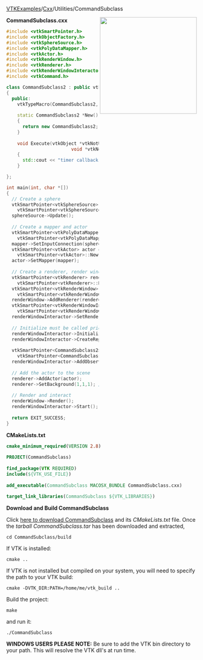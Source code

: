 [VTKExamples](/home/)/[Cxx](/Cxx)/Utilities/CommandSubclass

<img align="right" src="https://github.com/lorensen/VTKExamples/blob/gh-pages/Testing/Baseline/Utilities/TestCommandSubclass.png?raw=true" width="256" />

**CommandSubclass.cxx**
```c++
#include <vtkSmartPointer.h>
#include <vtkObjectFactory.h>
#include <vtkSphereSource.h>
#include <vtkPolyDataMapper.h>
#include <vtkActor.h>
#include <vtkRenderWindow.h>
#include <vtkRenderer.h>
#include <vtkRenderWindowInteractor.h>
#include <vtkCommand.h>

class CommandSubclass2 : public vtkCommand
{
  public:
    vtkTypeMacro(CommandSubclass2, vtkCommand);
    
    static CommandSubclass2 *New()
    {
      return new CommandSubclass2;
    }
        
    void Execute(vtkObject *vtkNotUsed(caller), unsigned long vtkNotUsed(eventId), 
                        void *vtkNotUsed(callData))
    {
      std::cout << "timer callback" << std::endl;
    }

};

int main(int, char *[])
{
  // Create a sphere
  vtkSmartPointer<vtkSphereSource> sphereSource = 
    vtkSmartPointer<vtkSphereSource>::New();
  sphereSource->Update();
  
  // Create a mapper and actor
  vtkSmartPointer<vtkPolyDataMapper> mapper = 
    vtkSmartPointer<vtkPolyDataMapper>::New();
  mapper->SetInputConnection(sphereSource->GetOutputPort());
  vtkSmartPointer<vtkActor> actor = 
    vtkSmartPointer<vtkActor>::New();
  actor->SetMapper(mapper);
 
  // Create a renderer, render window, and interactor
  vtkSmartPointer<vtkRenderer> renderer = 
    vtkSmartPointer<vtkRenderer>::New();
  vtkSmartPointer<vtkRenderWindow> renderWindow = 
    vtkSmartPointer<vtkRenderWindow>::New();
  renderWindow->AddRenderer(renderer);
  vtkSmartPointer<vtkRenderWindowInteractor> renderWindowInteractor = 
    vtkSmartPointer<vtkRenderWindowInteractor>::New();
  renderWindowInteractor->SetRenderWindow(renderWindow);
  
  // Initialize must be called prior to creating timer events.
  renderWindowInteractor->Initialize();
  renderWindowInteractor->CreateRepeatingTimer(500);
  
  vtkSmartPointer<CommandSubclass2> timerCallback = 
    vtkSmartPointer<CommandSubclass2>::New();
  renderWindowInteractor->AddObserver ( vtkCommand::TimerEvent, timerCallback );
  
  // Add the actor to the scene
  renderer->AddActor(actor);
  renderer->SetBackground(1,1,1); // Background color white
 
  // Render and interact
  renderWindow->Render();
  renderWindowInteractor->Start();
  
  return EXIT_SUCCESS;
}
```
**CMakeLists.txt**
```cmake
cmake_minimum_required(VERSION 2.8)
 
PROJECT(CommandSubclass)
 
find_package(VTK REQUIRED)
include(${VTK_USE_FILE})
 
add_executable(CommandSubclass MACOSX_BUNDLE CommandSubclass.cxx)
 
target_link_libraries(CommandSubclass ${VTK_LIBRARIES})
```

**Download and Build CommandSubclass**

Click [here to download CommandSubclass](https://github.com/lorensen/VTKWikiExamplesTarballs/raw/master/CommandSubclass.tar) and its *CMakeLists.txt* file.
Once the *tarball CommandSubclass.tar* has been downloaded and extracted,
```
cd CommandSubclass/build 
```
If VTK is installed:
```
cmake ..
```
If VTK is not installed but compiled on your system, you will need to specify the path to your VTK build:
```
cmake -DVTK_DIR:PATH=/home/me/vtk_build ..
```
Build the project:
```
make
```
and run it:
```
./CommandSubclass
```
**WINDOWS USERS PLEASE NOTE:** Be sure to add the VTK bin directory to your path. This will resolve the VTK dll's at run time.

